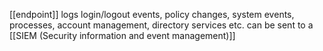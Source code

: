 [[endpoint]] logs
login/logout events, policy changes, system events, processes, account management, directory services etc.
can be sent to a [[SIEM (Security information and event management)]]